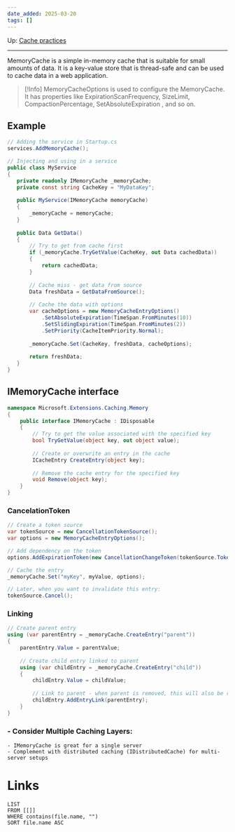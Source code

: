 ```yaml
---
date_added: 2025-03-20
tags: []
---
```

Up: [Cache practices](Cache%20practices.md)
___
MemoryCache is a simple in-memory cache that is suitable for small amounts of data. It is a key-value store that is thread-safe and can be used to cache data in a web application.

>[!Info]
> MemoryCacheOptions is used to configure the MemoryCache. It has properties like ExpirationScanFrequency, SizeLimit, CompactionPercentage, SetAbsoluteExpiration
, and so on.
## Example
 ```cs
// Adding the service in Startup.cs
services.AddMemoryCache();

// Injecting and using in a service
public class MyService
{
    private readonly IMemoryCache _memoryCache;
    private const string CacheKey = "MyDataKey";
    
    public MyService(IMemoryCache memoryCache)
    {
        _memoryCache = memoryCache;
    }
    
    public Data GetData()
    {
        // Try to get from cache first
        if (_memoryCache.TryGetValue(CacheKey, out Data cachedData))
        {
            return cachedData;
        }
        
        // Cache miss - get data from source
        Data freshData = GetDataFromSource();
        
        // Cache the data with options
        var cacheOptions = new MemoryCacheEntryOptions()
            .SetAbsoluteExpiration(TimeSpan.FromMinutes(10))
            .SetSlidingExpiration(TimeSpan.FromMinutes(2))
            .SetPriority(CacheItemPriority.Normal);
            
        _memoryCache.Set(CacheKey, freshData, cacheOptions);
        
        return freshData;
    }
}
```

## IMemoryCache interface
```cs
namespace Microsoft.Extensions.Caching.Memory
{
    public interface IMemoryCache : IDisposable
    {
        // Try to get the value associated with the specified key
        bool TryGetValue(object key, out object value);
        
        // Create or overwrite an entry in the cache
        ICacheEntry CreateEntry(object key);
        
        // Remove the cache entry for the specified key
        void Remove(object key);
    }
}
```

### CancelationToken
```cs
// Create a token source
var tokenSource = new CancellationTokenSource();
var options = new MemoryCacheEntryOptions();

// Add dependency on the token
options.AddExpirationToken(new CancellationChangeToken(tokenSource.Token));

// Cache the entry
_memoryCache.Set("myKey", myValue, options);

// Later, when you want to invalidate this entry:
tokenSource.Cancel();
```

### Linking
```cs
// Create parent entry
using (var parentEntry = _memoryCache.CreateEntry("parent"))
{
    parentEntry.Value = parentValue;
    
    // Create child entry linked to parent
    using (var childEntry = _memoryCache.CreateEntry("child"))
    {
        childEntry.Value = childValue;
        
        // Link to parent - when parent is removed, this will also be removed
        childEntry.AddEntryLink(parentEntry);
    }
}
```
### - **Consider Multiple Caching Layers**:
    - IMemoryCache is great for a single server
    - Complement with distributed caching (IDistributedCache) for multi-server setups
# Links
```dataview
LIST
FROM [[]]
WHERE contains(file.name, "")
SORT file.name ASC
```
